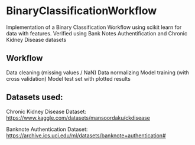 # BinaryClassificationWorkflow
Implementation of a Binary Classification Workflow using scikit learn for data with features. Verified using Bank Notes Authentification and Chronic Kidney Disease datasets

## Workflow

Data cleaning (missing values / NaN)
Data normalizing 
Model training (with cross validation)
Model test set with plotted results

## Datasets used:
Chronic Kidney Disease Dataset: https://www.kaggle.com/datasets/mansoordaku/ckdisease

Banknote Authentication Dataset: https://archive.ics.uci.edu/ml/datasets/banknote+authentication#
